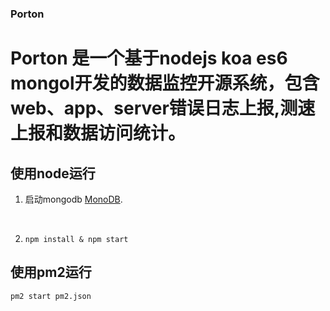 ### Porton

Porton 是一个基于nodejs koa es6 mongol开发的数据监控开源系统，包含web、app、server错误日志上报,测速上报和数据访问统计。
===================

使用node运行
---

1. 启动mongodb [MonoDB](https://www.mongodb.org/).

&emsp;

2. `npm install & npm start`



使用pm2运行
---

`pm2 start pm2.json`




